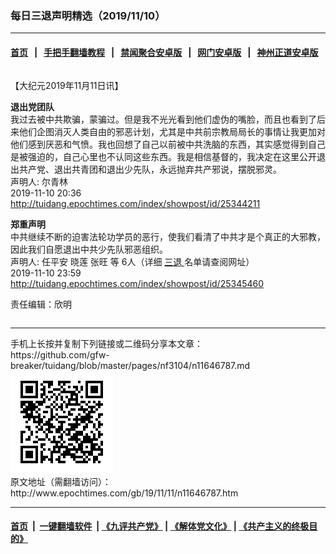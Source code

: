 ### 每日三退声明精选（2019/11/10）
------------------------

#### [首页](https://github.com/gfw-breaker/banned-news/blob/master/README.md) &nbsp;&nbsp;|&nbsp;&nbsp; [手把手翻墙教程](https://github.com/gfw-breaker/guides/wiki) &nbsp;&nbsp;|&nbsp;&nbsp; [禁闻聚合安卓版](https://github.com/gfw-breaker/bn-android) &nbsp;&nbsp;|&nbsp;&nbsp; [网门安卓版](https://github.com/oGate2/oGate) &nbsp;&nbsp;|&nbsp;&nbsp; [神州正道安卓版](https://github.com/SzzdOgate/update) 



<div class="column" id="artbody" itemprop="articleBody">
 <!-- article content begin -->
 <p>
  【大纪元2019年11月11日讯】
 </p>
 <p>
  <strong>
   退出党团队
  </strong>
  <br/>
  我过去被中共欺骗，蒙骗过。但是我不光光看到他们虚伪的嘴脸，而且也看到了后来他们企图消灭人类自由的邪恶计划，尤其是中共前宗教局局长的事情让我更加对他们感到厌恶和气愤。我也回想了自己以前被中共洗脑的东西，其实感觉得到自己是被强迫的，自己心里也不认同这些东西。我是相信基督的，我决定在这里公开退出共产党、退出共青团和退出少先队，永远抛弃共产邪说，摆脱邪灵。
  <br/>
  声明人: 尔青林
  <br/>
  2019-11-10 20:36
  <br/>
  <a href="http://tuidang.epochtimes.com/index/showpost/id/25344211">
   http://tuidang.epochtimes.com/index/showpost/id/25344211
  </a>
 </p>
 <p>
  <strong>
   郑重声明
  </strong>
  <br/>
  中共继续不断的迫害法轮功学员的恶行，使我们看清了中共才是个真正的大邪教，因此我们自愿退出中共少先队邪恶组织。
  <br/>
  声明人: 任平安 晓莲 张旺 等 6人（详细
  <a href="http://www.epochtimes.com/gb/tag/%E4%B8%89%E9%80%80.html">
   三退
  </a>
  名单请查阅网址）
  <br/>
  2019-11-10 23:59
  <br/>
  <a href="http://tuidang.epochtimes.com/index/showpost/id/25345460">
   http://tuidang.epochtimes.com/index/showpost/id/25345460
  </a>
 </p>
 <p>
  责任编辑：欣明
 </p>
 <!-- article content end -->
 <div id="below_article_ad">
  <div id="below_article_ad_inner">
  </div>
 </div>
</div>

<hr/>
手机上长按并复制下列链接或二维码分享本文章：<br/>
https://github.com/gfw-breaker/tuidang/blob/master/pages/nf3104/n11646787.md <br/>
<a href='https://github.com/gfw-breaker/tuidang/blob/master/pages/nf3104/n11646787.md'><img src='https://github.com/gfw-breaker/tuidang/blob/master/pages/nf3104/n11646787.md.png'/></a> <br/>
原文地址（需翻墙访问）：http://www.epochtimes.com/gb/19/11/11/n11646787.htm


------------------------
#### [首页](https://github.com/gfw-breaker/banned-news/blob/master/README.md) &nbsp;|&nbsp; [一键翻墙软件](https://github.com/gfw-breaker/nogfw/blob/master/README.md) &nbsp;| [《九评共产党》](https://github.com/gfw-breaker/9ping.md/blob/master/README.md#九评之一评共产党是什么) | [《解体党文化》](https://github.com/gfw-breaker/jtdwh.md/blob/master/README.md) | [《共产主义的终极目的》](https://github.com/gfw-breaker/gczydzjmd.md/blob/master/README.md)


<img src='http://gfw-breaker.win/tuidang/pages/nf3104/n11646787.md' width='0px' height='0px'/>